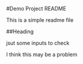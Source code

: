 #Demo Project README

This is a simple readme file

##Heading

jsut some inputs to check

I think this may be a problem